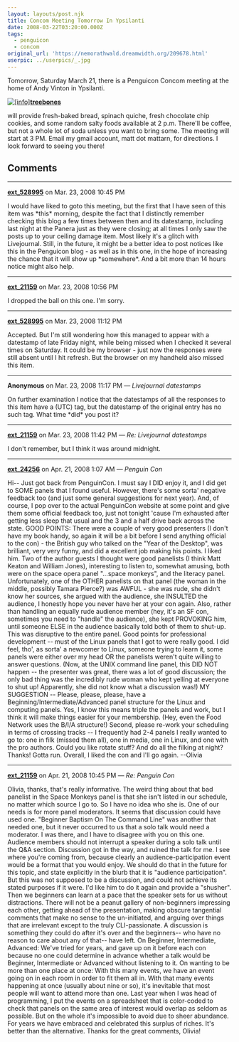 ```yaml
---
layout: layouts/post.njk
title: Concom Meeting Tomorrow In Ypsilanti
date: 2008-03-22T03:20:00.000Z
tags:
  - penguicon
  - concom
original_url: 'https://nemorathwald.dreamwidth.org/209678.html'
userpic: ../userpics/_.jpg
---
```

Tomorrow, Saturday March 21, there is a Penguicon Concom meeting at the home of Andy Vinton in Ypsilanti.

[![[info]](http://stat.livejournal.com/img/userinfo.gif)](http://treebones.livejournal.com/profile)[**treebones**](http://treebones.livejournal.com/)

will provide fresh-baked bread, spinach quiche, fresh chocolate chip cookies, and some random salty foods available at 2 p.m. There'll be coffee, but not a whole lot of soda unless you want to bring some. The meeting will start at 3 PM. Email my gmail account, matt dot mattarn, for directions. I look forward to seeing you there!

## Comments

---

**[ext_528995](https://www.dreamwidth.org/users/ext_528995)** on Mar. 23, 2008 10:45 PM

I would have liked to goto this meeting, but the first that I have seen of this item was \*this\* morning, despite the fact that I distinctly remember checking this blog a few times between then and its datestamp, including last night at the Panera just as they were closing; at all times I only saw the posts up to your ceiling damage item. Most likely it's a glitch with Livejournal. Still, in the future, it might be a better idea to post notices like this in the Penguicon blog - as well as in this one, in the hope of increasing the chance that it will show up \*somewhere\*. And a bit more than 14 hours notice might also help.

---

**[ext_21159](https://www.dreamwidth.org/users/ext_21159)** on Mar. 23, 2008 10:56 PM

I dropped the ball on this one. I'm sorry.

---

**[ext_528995](https://www.dreamwidth.org/users/ext_528995)** on Mar. 23, 2008 11:12 PM

Accepted. But I'm still wondering how this managed to appear with a datestamp of late Friday night, while being missed when I checked it several times on Saturday. It could be my browser - just now the responses were still absent until I hit refresh. But the browser on my handheld also missed this item.

---

**Anonymous** on Mar. 23, 2008 11:17 PM — *Livejournal datestamps*

On further examination I notice that the datestamps of all the responses to this item have a (UTC) tag, but the datestamp of the original entry has no such tag. What time \*did\* you post it?

---

**[ext_21159](https://www.dreamwidth.org/users/ext_21159)** on Mar. 23, 2008 11:42 PM — *Re: Livejournal datestamps*

I don't remember, but I think it was around midnight.

---

**[ext_24256](https://www.dreamwidth.org/users/ext_24256)** on Apr. 21, 2008 1:07 AM — *Penguin Con*

Hi-- Just got back from PenguinCon. I must say I DID enjoy it, and I did get to SOME panels that I found useful. However, there's some sorta' negative feedback too (and just some general suggestions for next year). And, of course, I pop over to the actual PenguinCon website at some point and give them some official feedback too, just not tonight 'cause I'm exhausted after getting less sleep that usual and the 3 and a half drive back across the state. GOOD POINTS: There were a couple of very good presenters (I don't have my book handy, so again it will be a bit before I send anything official to the con) - the British guy who talked on the "Year of the Desktop", was brilliant, very very funny, and did a excellent job making his points. I liked him. Two of the author guests I thought were good panelists (I think Matt Keaton and William Jones), interesting to listen to, somewhat amusing, both were on the space opera panel "...space monkeys", and the literacy panel. Unfortunately, one of the OTHER panelists on that panel (the woman in the middle, possibly Tamara Pierce?) was AWFUL - she was rude, she didn't know her sources, she argued with the audience, she INSULTED the audience, I honestly hope you never have her at your con again. Also, rather than handling an equally rude audience member (hey, it's an SF con, sometimes you need to "handle" the audience), she kept PROVOKING him, until someone ELSE in the audience basically told both of them to shut-up. This was disruptive to the entire panel. Good points for professional development -- must of the Linux panels that I got to were really good. I did feel, tho', as sorta' a newcomer to Linux, someone trying to learn it, some panels were either over my head OR the panelists weren't quite willing to answer questions. (Now, at the UNIX command line panel, this DID NOT happen -- the presenter was great, there was a lot of good discussion; the only bad thing was the incredibly rude woman who kept yelling at everyone to shut up! Apparently, she did not know what a discussion was!) MY SUGGESTION -- Please, please, please, have a Beginning/Intermediate/Advanced panel structure for the Linux and computing panels. Yes, I know this means triple the panels and work, but I think it will make things easier for your membership. (Hey, even the Food Network uses the B/I/A structure!) Second, please re-work your scheduling in terms of crossing tracks -- I frequently had 2-4 panels I really wanted to go to: one in filk (missed them all), one in media, one in Linux, and one with the pro authors. Could you like rotate stuff? And do all the filking at night? Thanks! Gotta run. Overall, I liked the con and I'll go again. --Olivia

---

**[ext_21159](https://www.dreamwidth.org/users/ext_21159)** on Apr. 21, 2008 10:45 PM — *Re: Penguin Con*

Olivia, thanks, that's really informative. The weird thing about that bad panelist in the Space Monkeys panel is that she isn't listed in our schedule, no matter which source I go to. So I have no idea who she is. One of our needs is for more panel moderators. It seems that discussion could have used one. "Beginner Baptism On The Command Line" was another that needed one, but it never occurred to us that a solo talk would need a moderator. I was there, and I have to disagree with you on this one. Audience members should not interrupt a speaker during a solo talk until the Q&A section. Discussion got in the way, and ruined the talk for me. I see where you're coming from, because clearly an audience-participation event would be a format that you would enjoy. We should do that in the future for this topic, and state explicitly in the blurb that it is "audience participation". But this was not supposed to be a discussion, and could not achieve its stated purposes if it were. I'd like him to do it again and provide a "shusher". Then we beginners can learn at a pace that the speaker sets for us without distractions. There will not be a peanut gallery of non-beginners impressing each other, getting ahead of the presentation, making obscure tangential comments that make no sense to the un-initiated, and arguing over things that are irrelevant except to the truly CLI-passionate. A discussion is something they could do after it's over and the beginners-- who have no reason to care about any of that-- have left. On Beginner, Intermediate, Advanced: We've tried for years, and gave up on it before each con because no one could determine in advance whether a talk would be Beginner, Intermediate or Advanced without listening to it. On wanting to be more than one place at once: With this many events, we have an event going on in each room in order to fit them all in. With that many events happening at once (usually about nine or so), it's inevitable that most people will want to attend more than one. Last year when I was head of programming, I put the events on a spreadsheet that is color-coded to check that panels on the same area of interest would overlap as seldom as possible. But on the whole it's impossible to avoid due to sheer abundance. For years we have embraced and celebrated this surplus of riches. It's better than the alternative. Thanks for the great comments, Olivia!
